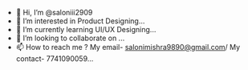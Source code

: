 - 👋 Hi, I’m @saloniii2909
- 👀 I’m interested in Product Designing...
- 🌱 I’m currently learning UI/UX Designing...
- 💞️ I’m looking to collaborate on ...
- 📫 How to reach me ? My email- salonimishra9890@gmail.com/ My contact- 7741090059...

<!---
saloniii2909/saloniii2909 is a ✨ special ✨ repository because its `README.md` (this file) appears on your GitHub profile.
You can click the Preview link to take a look at your changes.
--->
